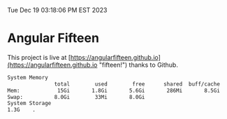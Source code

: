Tue Dec 19 03:18:06 PM EST 2023

# Angular Fifteen


This project is live at [https://angularfifteen.github.io](https://angularfifteen.github.io "fifteen!") thanks to Github.

```bash
System Memory
               total        used        free      shared  buff/cache   available
Mem:            15Gi       1.8Gi       5.6Gi       286Mi       8.5Gi        13Gi
Swap:          8.0Gi        33Mi       8.0Gi
System Storage
1.3G	.
```
```bash
